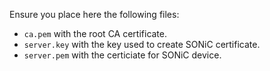 Ensure you place here the following files:
- `ca.pem` with the root CA certificate.
- `server.key` with the key used to create SONiC certificate.
- `server.pem` with the certiciate for SONiC device.